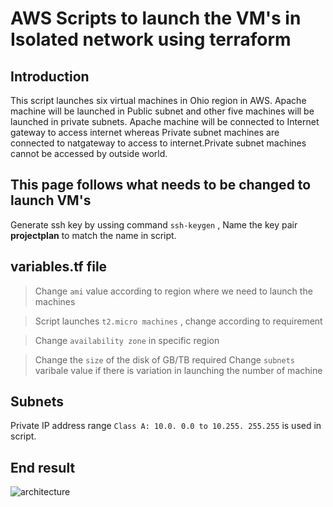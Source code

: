 # AWS Scripts to launch the VM's in Isolated network using terraform

## Introduction
This script launches six virtual machines in Ohio region in AWS. Apache machine will be  launched in Public subnet and other five machines will be launched in private subnets. Apache machine will be connected to Internet gateway to access internet whereas Private subnet machines are connected to natgateway to access to internet.Private subnet machines cannot be accessed by outside world.

## This page follows what needs to be changed to  launch VM's
Generate ssh key by ussing command `ssh-keygen` , Name the key pair **projectplan** to match the name in script.
## variables.tf file

> Change `ami` value according to region where we need to launch the machines
 

> Script launches `t2.micro machines` , change according to requirement 

> Change  `availability zone` in specific region
 

> Change the `size` of the disk of GB/TB required 
> Change `subnets` varibale value if there is variation in launching the number of machine

## Subnets

Private IP address range `Class A: 10.0. 0.0 to 10.255. 255.255` is used in script.

## End result 
![architecture](https://user-images.githubusercontent.com/98507485/208663496-0aa03045-ed34-42a2-a321-f7745f47e0a4.png)








